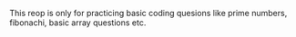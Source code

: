 This reop is only for practicing basic coding quesions like prime numbers, fibonachi, basic array questions etc.

